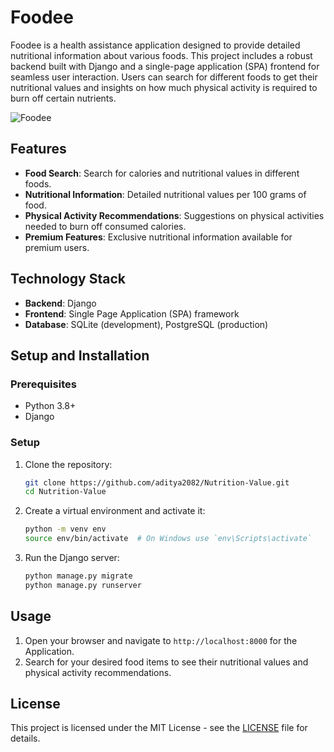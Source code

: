 # Foodee

Foodee is a health assistance application designed to provide detailed nutritional information about various foods. This project includes a robust backend built with Django and a single-page application (SPA) frontend for seamless user interaction. Users can search for different foods to get their nutritional values and insights on how much physical activity is required to burn off certain nutrients.

![Foodee](https://bitbucket.org/adityasinghchandel/nutrition-value/src/main/Foodee.png)

## Features

- **Food Search**: Search for calories and nutritional values in different foods.
- **Nutritional Information**: Detailed nutritional values per 100 grams of food.
- **Physical Activity Recommendations**: Suggestions on physical activities needed to burn off consumed calories.
- **Premium Features**: Exclusive nutritional information available for premium users.

## Technology Stack

- **Backend**: Django
- **Frontend**: Single Page Application (SPA) framework
- **Database**: SQLite (development), PostgreSQL (production)

## Setup and Installation

### Prerequisites

- Python 3.8+
- Django

### Setup

1. Clone the repository:
    ```bash
    git clone https://github.com/aditya2082/Nutrition-Value.git
    cd Nutrition-Value
    ```

2. Create a virtual environment and activate it:
    ```bash
    python -m venv env
    source env/bin/activate  # On Windows use `env\Scripts\activate`
    ```

3. Run the Django server:
    ```bash
    python manage.py migrate
    python manage.py runserver
    ```

## Usage

1. Open your browser and navigate to `http://localhost:8000` for the Application.
2. Search for your desired food items to see their nutritional values and physical activity recommendations.

## License

This project is licensed under the MIT License - see the [LICENSE](LICENSE) file for details.

